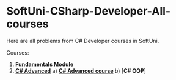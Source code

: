 # SoftUni-CSharp-Developer-All-courses
Here are all problems from C# Developer courses in SoftUni.

Courses:
1. [**Fundamentals Module**](https://github.com/polinadrumeva/SoftUni-CSharp-Developer-All-courses/tree/main/Fundamentals)
2. [**C# Advanced**](https://github.com/polinadrumeva/SoftUni-CSharp-Developer-All-courses/tree/main/C%23%20Advanced)
   a) [**C# Advanced course**](https://github.com/polinadrumeva/SoftUni-CSharp-Developer-All-courses/tree/main/C%23%20Advanced/C%23%20Advanced%20-%20course)
   b) [**C# OOP**]


